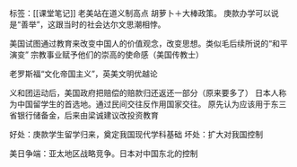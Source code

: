 标签：[[课堂笔记]]
老美站在道义制高点 胡萝卜＋大棒政策。
庚款办学可以说是“善举”，这跟当时的社会达尔文思潮相悖。

美国试图通过教育来改变中国人的价值观念，改变思想。类似毛后续所说的“和平演变”
宗教事业赋予他们的崇高的使命感（美国传教士）

老罗斯福“文化帝国主义”，英美文明优越论

义和团运动后，美国政府把赔偿的赔款归还返还一部分（原来要多了）
日本人称为中国留学生的首选地。通过民间交往反作用国家交往。
原先认为应该用于东三省银行储备金，后来由梁诚建议改投资教育

好处：庚款学生留学归来，奠定我国现代学科基础
坏处：扩大对我国控制

美日争端：亚太地区战略竞争。日本对中国东北的控制
